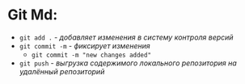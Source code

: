 # Git Md:
* `git add .` - _добавляет изменения в систему контроля версий_
* `git commit -m` - _фиксирует изменения_
    * `git commit -m "new changes added"`
* `git push` - _выгрузка содержимого локального репозитория на удалённый репозиторий_
